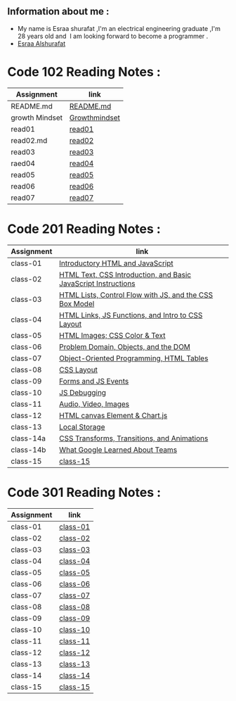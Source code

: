 
## Information about me :
- My name is Esraa shurafat ,I'm an electrical engineering graduate ,I'm 28 years old and  I am looking forward to become a programmer . 
- [Esraa Alshurafat ](https://github.com/EsraaShurafat)


# Code 102 Reading Notes :

|  Assignment  | link |
| --- | ----------- |
| README.md | [README.md ](https://esraashurafat.github.io/reading-notes/)   |
| growth Mindset | [Growthmindset ](https://esraashurafat.github.io/reading-notes/mindset)   |
| read01 | [read01](https://esraashurafat.github.io/reading-notes/read01) |
| read02.md | [read02](https://esraashurafat.github.io/reading-notes/read02) |
| read03 | [read03](https://esraashurafat.github.io/reading-notes/read03) |
|  raed04  | [read04](https://esraashurafat.github.io/reading-notes/read04) |
|  read05  | [read05](https://esraashurafat.github.io/reading-notes/read05) |
|  read06  | [read06](https://esraashurafat.github.io/reading-notes/read06) |
|  read07  | [read07](https://esraashurafat.github.io/reading-notes/read07) |  

# Code 201 Reading Notes :  


|  Assignment  | link |
| --- | ----------- |
| class-01 | [Introductory HTML and JavaScript ](https://esraashurafat.github.io/reading-notes/201/class-01)   |
| class-02 | [ HTML Text, CSS Introduction, and Basic JavaScript Instructions](https://esraashurafat.github.io/reading-notes/201/class-02)   |
| class-03 | [HTML Lists, Control Flow with JS, and the CSS Box Model](https://esraashurafat.github.io/reading-notes/201/class-03) |
| class-04| [HTML Links, JS Functions, and Intro to CSS Layout](https://esraashurafat.github.io/reading-notes/201/class-04) |
| class-05 | [HTML Images; CSS Color & Text](https://esraashurafat.github.io/reading-notes/201/class-05) |
|  class-06  | [Problem Domain, Objects, and the DOM](https://esraashurafat.github.io/reading-notes/201/class-06) |
|  class-07  | [ Object-Oriented Programming, HTML Tables](https://esraashurafat.github.io/reading-notes/201/class-07) |
|  class-08  | [CSS Layout](https://esraashurafat.github.io/reading-notes/201/class-08) |
|  class-09  | [Forms and JS Events](https://esraashurafat.github.io/reading-notes/201/class-09) |
|  class-10  | [JS Debugging](https://esraashurafat.github.io/reading-notes/201/class-10) |   
|  class-11  | [ Audio, Video, Images](https://esraashurafat.github.io/reading-notes/201/class-11) | 
|  class-12  | [HTML canvas Element & Chart.js](https://esraashurafat.github.io/reading-notes/201/class-12) | 
|  class-13  | [Local Storage ](https://esraashurafat.github.io/reading-notes/201/class-13) | 
|  class-14a | [CSS Transforms, Transitions, and Animations](https://esraashurafat.github.io/reading-notes/201/class-14a) |
|  class-14b | [What Google Learned About Teams](https://esraashurafat.github.io/reading-notes/201/class-14b) |  
|  class-15 | [class-15](https://esraashurafat.github.io/reading-notes/201/class-15) | 




# Code 301 Reading Notes : 

|  Assignment  | link |
| --- | ----------- |
| class-01 | [class-01](https://esraashurafat.github.io/reading-notes/301/class-01)   |
| class-02 | [class-02](https://esraashurafat.github.io/reading-notes/301/class-02)   |
| class-03 | [class-03](https://esraashurafat.github.io/reading-notes/301/class-03) |
| class-04| [class-04](https://esraashurafat.github.io/reading-notes/301/class-04) |
| class-05 | [class-05](https://esraashurafat.github.io/reading-notes/301/class-05)|
|  class-06  | [class-06](https://esraashurafat.github.io/reading-notes/301/class-06) |
|  class-07  | [class-07](https://esraashurafat.github.io/reading-notes/301/class-07) |
|  class-08  | [class-08](https://esraashurafat.github.io/reading-notes/301/class-08) |
|  class-09  | [class-09](https://esraashurafat.github.io/reading-notes/301/class-09) |
|  class-10  | [class-10](https://esraashurafat.github.io/reading-notes/301/class-10) |   
|  class-11  | [class-11](https://esraashurafat.github.io/reading-notes/301/class-11) | 
|  class-12  | [class-12](https://esraashurafat.github.io/reading-notes/301/class-12) | 
|  class-13  | [class-13](https://esraashurafat.github.io/reading-notes/301/class-13) | 
|  class-14 | [class-14](https://esraashurafat.github.io/reading-notes/301/class-14) |  
|  class-15 | [class-15](https://esraashurafat.github.io/reading-notes/301/class-15) | 





